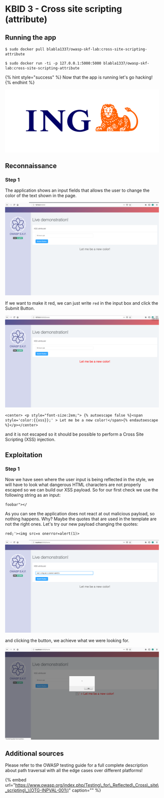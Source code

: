 # KBID 3 - Cross site scripting \(attribute\)

## Running the app

```text
$ sudo docker pull blabla1337/owasp-skf-lab:cross-site-scripting-attribute
```

```text
$ sudo docker run -ti -p 127.0.0.1:5000:5000 blabla1337/owasp-skf-lab:cross-site-scripting-attribute
```

{% hint style="success" %}
Now that the app is running let's go hacking!
{% endhint %}

![Docker image and write-up thanks to ING!](.gitbook/assets/ing_primary_logo.png)

## Reconnaissance

### Step 1

The application shows an input fields that allows the user to change the color of the text shown in the page.

![](.gitbook/assets/xss-attribute-1.png)

If we want to make it red, we can just write `red` in the input box and click the Submit Button.

![](.gitbook/assets/xss-attribute-2.png)

```markup
<center> <p style="font-size:2em;"> {% autoescape false %}<span style='color:{{xss}};' > Let me be a new color!</span>{% endautoescape %}</p></center>
```

and it is not escaped so it should be possible to perform a Cross Site Scripting \(XSS\) injection.

## Exploitation

### Step 1

Now we have seen where the user input is being reflected in the style, we will have to look what dangerous HTML characters are not properly escaped so we can build our XSS payload. So for our first check we use the following string as an input:

```text
foobar"></
```

As you can see the application does not react at out malicious payload, so nothing happens. Why? Maybe the quotes that are used in the template are not the right ones. Let's try our new payload changing the quotes:

```text
red;'><img src=x onerror=alert(1)>
```

![](.gitbook/assets/xss-attribute-3.png)

and clicking the button, we achieve what we were looking for.

![](.gitbook/assets/xss-attribute-4.png)

## Additional sources

Please refer to the OWASP testing guide for a full complete description about path traversal with all the edge cases over different platforms!

{% embed url="https://www.owasp.org/index.php/Testing\_for\_Reflected\_Cross\_site\_scripting\_\(OTG-INPVAL-001\)" caption="" %}

